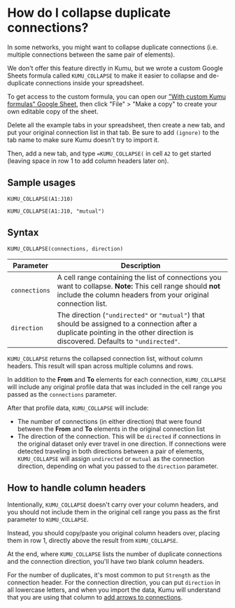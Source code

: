 # How do I collapse duplicate connections?

In some networks, you might want to collapse duplicate connections (i.e. multiple connections between the same pair of elements).

We don't offer this feature directly in Kumu, but we wrote a custom Google Sheets formula called `KUMU_COLLAPSE` to make it easier to collapse and de-duplicate connections inside your spreadsheet.

To get access to the custom formula, you can open our ["With custom Kumu formulas" Google Sheet](https://docs.google.com/spreadsheets/d/1qRhkn6qECtBaAncWykMa0hAG97jPK6q_bODrwntqze8/edit?usp=sharing), then click "File" > "Make a copy" to create your own editable copy of the sheet.

Delete all the example tabs in your spreadsheet, then create a new tab, and put your original connection list in that tab. Be sure to add `(ignore)` to the tab name to make sure Kumu doesn't try to import it.

Then, add a new tab, and type `=KUMU_COLLAPSE(` in cell `A2` to get started (leaving space in row 1 to add column headers later on).


## Sample usages

`KUMU_COLLAPSE(A1:J10)`

`KUMU_COLLAPSE(A1:J10, "mutual")`


## Syntax

`KUMU_COLLAPSE(connections, direction)`

| Parameter | Description |
| --- | --- |
| `connections` | A cell range containing the list of connections you want to collapse. **Note:** This cell range should **not** include the column headers from your original connection list. |
| `direction` | The direction (`"undirected"` or `"mutual"`) that should be assigned to a connection after a duplicate pointing in the other direction is discovered. Defaults to `"undirected"`. |

`KUMU_COLLAPSE` returns the collapsed connection list, without column headers. This result will span across multiple columns and rows.

In addition to the **From** and **To** elements for each connection, `KUMU_COLLAPSE` will include any original profile data that was included in the cell range you passed as the `connections` parameter.

After that profile data, `KUMU_COLLAPSE` will include:
- The number of connections (in either direction) that were found between the **From** and **To** elements in the original connection list
- The direction of the connection. This will be `directed` if connections in the original dataset only ever travel in one direction. If connections were detected traveling in both directions between a pair of elements, `KUMU_COLLAPSE` will assign `undirected` or `mutual` as the connection direction, depending on what you passed to the `direction` parameter.


## How to handle column headers

Intentionally, `KUMU_COLLAPSE` doesn't carry over your column headers, and you should not include them in the original cell range you pass as the first parameter to `KUMU_COLLAPSE`.

Instead, you should copy/paste you original column headers over, placing them in row 1, directly above the result from `KUMU_COLLAPSE`.

At the end, where `KUMU_COLLAPSE` lists the number of duplicate connections and the connection direction, you'll have two blank column headers.

For the number of duplicates, it's most common to put `Strength` as the connection header. For the connection direction, you can put `direction` in all lowercase letters, and when you import the data, Kumu will understand that you are using that column to [add arrows to connections](/faq/how-do-I-add-arrows-to-my-connections.html).



